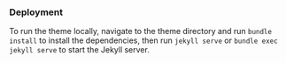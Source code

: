 ### Deployment

To run the theme locally, navigate to the theme directory and run `bundle install` to install the dependencies, then run `jekyll serve` or `bundle exec jekyll serve` to start the Jekyll server.